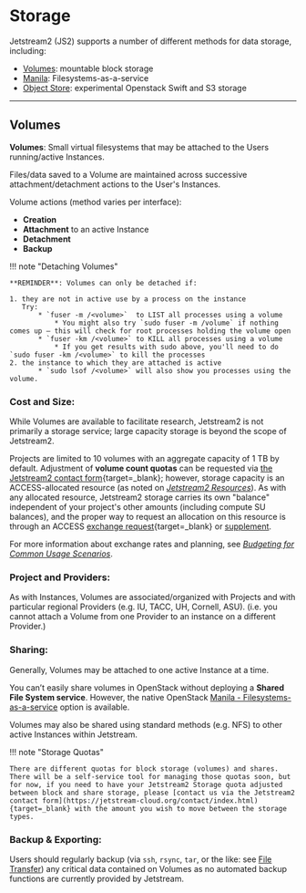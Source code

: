 # Storage

Jetstream2 (JS2) supports a number of different methods for data storage, including:

* [Volumes](#Volumes): mountable block storage
* [Manila](/general/manila): Filesystems-as-a-service
* [Object Store](/general/object): experimental Openstack Swift and S3 storage

---

## Volumes <a name="Volumes"></a>

**Volumes**: Small virtual filesystems that may be attached to the Users running/active Instances.

Files/data saved to a Volume are maintained across successive attachment/detachment actions to the User's Instances.

Volume actions (method varies per interface):

* **Creation**
* **Attachment** to an active Instance
* **Detachment**
* **Backup**

!!! note "Detaching Volumes"

    **REMINDER**: Volumes can only be detached if:

    1. they are not in active use by a process on the instance
       Try:
           * `fuser -m /<volume>`  to LIST all processes using a volume
               * You might also try `sudo fuser -m /volume` if nothing comes up – this will check for root processes holding the volume open
           * `fuser -km /<volume>` to KILL all processes using a volume
               * If you get results with sudo above, you'll need to do `sudo fuser -km /<volume>` to kill the processes
    2. the instance to which they are attached is active
           * `sudo lsof /<volume>` will also show you processes using the volume.


### Cost and Size:

While Volumes are available to facilitate research, Jetstream2 is not primarily a storage service; large capacity storage is beyond the scope of Jetstream2.

Projects are limited to 10 volumes with an aggregate capacity of 1 TB by default. Adjustment of **volume count quotas** can be requested via [the Jetstream2 contact form](https://jetstream-cloud.org/contact/index.html){target=_blank}; however, storage capacity is an ACCESS-allocated resource (as noted on *[Jetstream2 Resources](resources.md)*). As with any allocated resource, Jetstream2 storage carries its own "balance" independent of your project's other amounts (including compute SU balances), and the proper way to request an allocation on this resource is through an ACCESS [exchange request](https://allocations.access-ci.org/use-credits-overview){target=_blank} or [supplement](../alloc/supplement.md).

For more information about exchange rates and planning, see *[Budgeting for Common Usage Scenarios](../alloc/budgeting.md#storage)*.

### Project and Providers:

As with Instances, Volumes are associated/organized with Projects and with particular regional Providers (e.g. IU, TACC, UH, Cornell, ASU).
    (i.e. you cannot attach a Volume from one Provider to an instance on a different Provider.)

### Sharing:

Generally, Volumes may be attached to one active Instance at a time.

You can’t easily share volumes in OpenStack without deploying a **Shared File System service**. However, the native OpenStack [Manila - Filesystems-as-a-service](../general/manila/) option is available.

Volumes may also be shared using standard methods (e.g. NFS) to other active Instances within Jetstream.

!!! note "Storage Quotas"

    There are different quotas for block storage (volumes) and shares. There will be a self-service tool for managing those quotas soon, but for now, if you need to have your Jetstream2 Storage quota adjusted between block and share storage, please [contact us via the Jetstream2 contact form](https://jetstream-cloud.org/contact/index.html){target=_blank} with the amount you wish to move between the storage types.


### Backup & Exporting:

Users should regularly backup (via `ssh`, `rsync`, `tar`, or the like: see [File Transfer](../general/filetransfer)) any critical data contained on Volumes as no automated backup functions are currently provided by Jetstream. 

